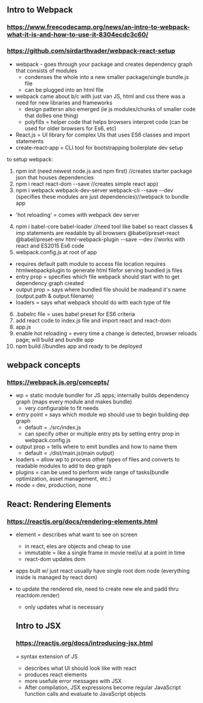 ## Intro to Webpack 
### https://www.freecodecamp.org/news/an-intro-to-webpack-what-it-is-and-how-to-use-it-8304ecdc3c60/
### https://github.com/sirdarthvader/webpack-react-setup

- webpack - goes through your package and creates dependency graph that consists of modules
  - condenses the whole into a new smaller package/single bundle.js file
  - can be plugged into an html file 
- webpack came about b/c with just van JS, html and css there was a need for new libraries and frameworks
  - design pattersn also emerged (ie js modules/chunks of smaller code that do9es one thing)
  - polyfills = helper code that helps browsers interpret code (can be used for older browsers for Es6, etc)
- React.js = UI library for complex UIs that uses ES6 classes and import statements
- create-react-app = CLI tool for bootstrapping boilerplate dev setup

to setup webpack:
1. npm init (need newest node.js and npm first) //creates starter package json that houses dependencies
2. npm i react  react-dom --save //creates simple react app)
3. npm i webpack webpack-dev-server webpack-cli --save --dev (specifies these modules are just dependencies)//webpack to bundle app
  - 'hot reloading' = comes with webpack dev server
4. npm i babel-core babel-loader //need tool like babel so react classes & imp statements are readable by all browsers
   @babel/preset-react @babel/preset-env
   html-webpack-plugin --save --dev //works with react and ES2015 Es6 code
5. webpack.config.js at root of app
  - requires default path module to access file location
  requires htmlwebpackplugin to generate html filefor serving bundled js files
  - entry prop = specifies which file webpack should start with to get dependency graph created
  - output prop = says where bundled file should be madeand it's name (output.path & output.filename)
  - loaders = says what webpack should do with each type of file
6. .babelrc file = uses babel preset for ES6 criteria
7. add react code to index.js file and import react and react-dom
8. app.js
9. enable hot reloading = every time a change is detected, browser reloads page; will build and bundle app
10. npm build //bundles app and ready to be deployed

## webpack concepts
### https://webpack.js.org/concepts/

- wp = static module bundler for JS apps; internally builds dependency graph (maps every module and makes bundle)
    - very configurable to fit needs
- entry point = says which module wp should use to begin building dep graph
  - default = ./src/index.js
  - can specify other or multiple entry pts by setting entry prop in webpack.config.js
- output prop = tells where to emit bundles and how to name them
  - default = ./dist/main.js(main output)
- loaders = allow wp to process other types of files and converts to readable modules to add to dep graph
- plugins = can be used to perform wide range of tasks(bundle optimization, asset management, etc.)
- mode = dev, production, none

## React: Rendering Elements
### https://reactjs.org/docs/rendering-elements.html
- element = describes what want to see on screen 
  - in react, eles are objects and cheap to use 
  - immutable = like a single frame in movie reel/ui at a point in time
  - react-dom updates dom
- apps built w/ just react usually have single root dom node (everything inside is managed by react dom)
- to update the rendered ele, need to create new ele and padd thru reactdom.render)
  - only updates what is necessary
  
  ## Intro to JSX
  ### https://reactjs.org/docs/introducing-jsx.html
  = syntax extension of JS
  - describes what UI should look like with react
  - produces react elements
  - more usefule error messages with JSX
  - After compilation, JSX expressions become regular JavaScript function calls and evaluate to JavaScript objects
